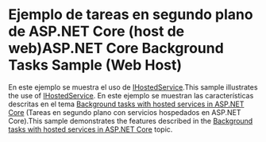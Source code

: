 # <a name="aspnet-core-background-tasks-sample-web-host"></a><span data-ttu-id="ec0b7-101">Ejemplo de tareas en segundo plano de ASP.NET Core (host de web)</span><span class="sxs-lookup"><span data-stu-id="ec0b7-101">ASP.NET Core Background Tasks Sample (Web Host)</span></span>

<span data-ttu-id="ec0b7-102">En este ejemplo se muestra el uso de [IHostedService](https://docs.microsoft.com/dotnet/api/microsoft.extensions.hosting.ihostedservice).</span><span class="sxs-lookup"><span data-stu-id="ec0b7-102">This sample illustrates the use of [IHostedService](https://docs.microsoft.com/dotnet/api/microsoft.extensions.hosting.ihostedservice).</span></span> <span data-ttu-id="ec0b7-103">En este ejemplo se muestran las características descritas en el tema [Background tasks with hosted services in ASP.NET Core](https://docs.microsoft.com/aspnet/core/fundamentals/host/hosted-services) (Tareas en segundo plano con servicios hospedados en ASP.NET Core).</span><span class="sxs-lookup"><span data-stu-id="ec0b7-103">This sample demonstrates the features described in the [Background tasks with hosted services in ASP.NET Core](https://docs.microsoft.com/aspnet/core/fundamentals/host/hosted-services) topic.</span></span>
